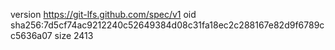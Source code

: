 version https://git-lfs.github.com/spec/v1
oid sha256:7d5cf74ac9212240c52649384d08c31fa18ec2c288167e82d9f6789cc5636a07
size 2413
